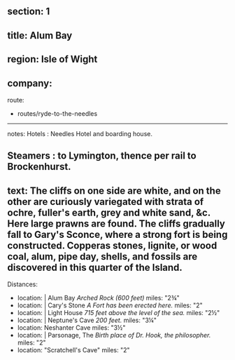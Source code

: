section: 1
----
title: Alum Bay
----
region: Isle of Wight
----
company:
----
route:
- routes/ryde-to-the-needles
----
notes: Hotels
: Needles Hotel and boarding house.

Steamers
: to Lymington, thence per rail to Brockenhurst.
----
text: The cliffs on one side are white, and on the other are curiously variegated with strata of ochre, fuller's earth, grey and white sand, &c. Here large prawns are found. The cliffs gradually fall to Gary's Sconce, where a strong fort is being constructed. Copperas stones, lignite, or wood coal, alum, pipe day, shells, and fossils are discovered in this quarter of the Island.
----
Distances:

-
  location: |
    Alum Bay
    *Arched Rock (600 feet)*
  miles: "2¾"
-
  location: |
    Cary's Stone
    *A Fort has been erected here.*
  miles: "2"
-
  location: |
    Light House
    *715 feet above the level of the sea.*
  miles: "2½"
-
  location: |
    Neptune's Cave
    *200 feet.*
  miles: "3¼"
-
  location: Neshanter Cave
  miles: "3½"
-
  location: |
    Parsonage, The
    *Birth place of Dr. Hook, the philosopher.*
  miles: "2"
-
  location: "Scratchell's Cave"
  miles: "2"
